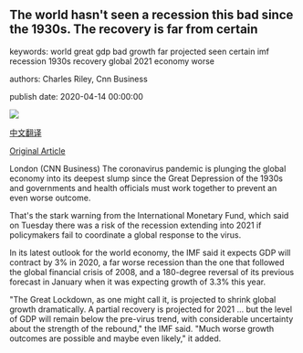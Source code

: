 ## The world hasn't seen a recession this bad since the 1930s. The recovery is far from certain

keywords: world great gdp bad growth far projected seen certain imf recession 1930s recovery global 2021 economy worse

authors: Charles Riley, Cnn Business

publish date: 2020-04-14 00:00:00

![](https://cdn.cnn.com/cnnnext/dam/assets/200414053002-02-italy-coronavirus-economic-recession-restricted-super-tease.jpg)

[中文翻译](The%20world%20hasn%27t%20seen%20a%20recession%20this%20bad%20since%20the%201930s.%20The%20recovery%20is%20far%20from%20certain_zh.md)

[Original Article](https://edition.cnn.com/2020/04/14/business/imf-world-economic-outlook/index.html)

London (CNN Business) The coronavirus pandemic is plunging the global economy into its deepest slump since the Great Depression of the 1930s and governments and health officials must work together to prevent an even worse outcome.

That's the stark warning from the International Monetary Fund, which said on Tuesday there was a risk of the recession extending into 2021 if policymakers fail to coordinate a global response to the virus.

In its latest outlook for the world economy, the IMF said it expects GDP will contract by 3% in 2020, a far worse recession than the one that followed the global financial crisis of 2008, and a 180-degree reversal of its previous forecast in January when it was expecting growth of 3.3% this year.

"The Great Lockdown, as one might call it, is projected to shrink global growth dramatically. A partial recovery is projected for 2021 ... but the level of GDP will remain below the pre-virus trend, with considerable uncertainty about the strength of the rebound," the IMF said. "Much worse growth outcomes are possible and maybe even likely," it added.